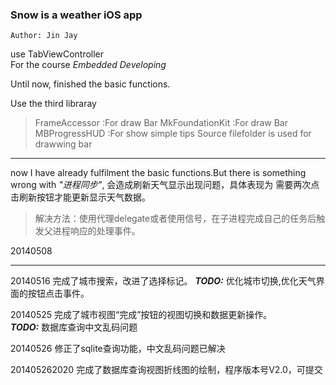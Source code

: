 ### Snow is a weather iOS app

```
Author: Jin Jay
```

use TabViewController  
For the course *Embedded Developing*

Until now, finished the basic functions.

Use the third libraray
> FrameAccessor :For draw Bar
> MkFoundationKit :For draw Bar
> MBProgressHUD :For show simple tips 
> Source filefolder is used for drawwing bar


---

now I have already fulfilment the basic functions.But there is something wrong with *"进程同步"*, 会造成刷新天气显示出现问题，具体表现为 需要两次点击刷新按钮才能更新显示天气数据。

> 解决方法：使用代理delegate或者使用信号，在子进程完成自己的任务后触发父进程响应的处理事件。

20140508

---

20140516 完成了城市搜索，改进了选择标记。
***TODO:*** 优化城市切换,优化天气界面的按钮点击事件。

20140525 完成了城市视图“完成”按钮的视图切换和数据更新操作。  
***TODO:*** 数据库查询中文乱码问题

20140526 修正了sqlite查询功能，中文乱码问题已解决

201405262020 完成了数据库查询视图折线图的绘制，程序版本号V2.0，可提交
